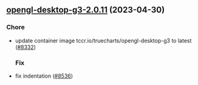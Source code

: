 

## [opengl-desktop-g3-2.0.11](https://github.com/succelle/charts/compare/opengl-desktop-g3-2.0.10...opengl-desktop-g3-2.0.11) (2023-04-30)

### Chore

- update container image tccr.io/truecharts/opengl-desktop-g3 to latest ([#8332](https://github.com/succelle/charts/issues/8332))
  
  ### Fix

- fix indentation ([#8536](https://github.com/succelle/charts/issues/8536))
  
  